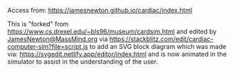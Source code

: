 Access from:
https://jamesnewton.github.io/cardiac/index.html 

This is "forked" from 
https://www.cs.drexel.edu/~bls96/museum/cardsim.html
and edited by JamesNewton@MassMind.org via
https://stackblitz.com/edit/cardiac-computer-sim?file=script.js
to add an SVG block diagram which was made via:
https://svgedit.netlify.app/editor/index.html
and is now animated in the simulator to assist in the understanding of the user. 


